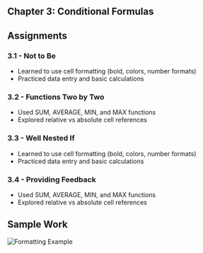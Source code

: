 ## Chapter 3: Conditional Formulas

## Assignments
### 3.1 - Not to Be
- Learned to use cell formatting (bold, colors, number formats)
- Practiced data entry and basic calculations

### 3.2 - Functions Two by Two
- Used SUM, AVERAGE, MIN, and MAX functions
- Explored relative vs absolute cell references

### 3.3 - Well Nested If
- Learned to use cell formatting (bold, colors, number formats)
- Practiced data entry and basic calculations

### 3.4 - Providing Feedback
- Used SUM, AVERAGE, MIN, and MAX functions
- Explored relative vs absolute cell references

## Sample Work
![Formatting Example](./screenshots/formatting_example.png)

